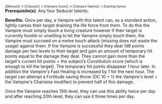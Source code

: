 <sup><sup>[[Mistveil]] → [[Classes]] → [[Vampire Scion]] → [[Vampire Talents]] → Draining Caress</sup></sup>
**Prerequisite(s)**: Any four Seducer talents.

**Benefits**: Once per day, a Vampire with this talent can, as a standard action, lightly caress their target draining the life force from them. To do this the Vampire must simply touch a living creature however if their target is currently hostile or unwilling to let the Vampire simply touch them, the Vampire must succeed on a melee touch attack (missing does not waste the usage) against them. If the Vampire is successful they deal 1d8 points damage per two levels to their target and gain an amount of temporary hit points equal to the damage they deal. They cannot gain more than the target's current hit points + the subject’s Constitution score (which is enough to kill the target). The temporary hit points disappear 1 hour later. In addition the Vampire's Fast Healing is increased by 1 for the next hour. The target can attempt a Fortitude saving throw (DC 10 + ½ the Vampire's level + the Vampire's Charisma modifier) to prevent half of this damage.

Once the Vampire reaches 15th level, they can use this ability twice per day and after reaching 20th level, they can use it three times per day. 